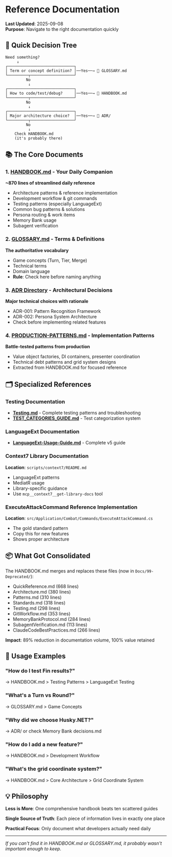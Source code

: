 # Reference Documentation

**Last Updated**: 2025-09-08  
**Purpose**: Navigate to the right documentation quickly

## 🎯 Quick Decision Tree

```
Need something?
     ↓
┌─────────────────────────────┐
│ Term or concept definition? │──Yes──→ 📖 GLOSSARY.md
└─────────┬───────────────────┘
         No
          ↓
┌─────────────────────────────┐
│ How to code/test/debug?     │──Yes──→ 📘 HANDBOOK.md
└─────────┬───────────────────┘
         No
          ↓
┌─────────────────────────────┐
│ Major architecture choice?  │──Yes──→ 📐 ADR/
└─────────┬───────────────────┘
         No
          ↓
    Check HANDBOOK.md
    (it's probably there)
```

## 📚 The Core Documents

### 1. **[HANDBOOK.md](HANDBOOK.md)** - Your Daily Companion
**~870 lines of streamlined daily reference**
- Architecture patterns & reference implementation
- Development workflow & git commands
- Testing patterns (especially LanguageExt)
- Common bug patterns & solutions
- Persona routing & work items
- Memory Bank usage
- Subagent verification

### 2. **[GLOSSARY.md](Glossary.md)** - Terms & Definitions
**The authoritative vocabulary**
- Game concepts (Turn, Tier, Merge)
- Technical terms
- Domain language
- **Rule**: Check here before naming anything

### 3. **[ADR Directory](ADR/)** - Architectural Decisions
**Major technical choices with rationale**
- ADR-001: Pattern Recognition Framework
- ADR-002: Persona System Architecture
- Check before implementing related features

### 4. **[PRODUCTION-PATTERNS.md](PRODUCTION-PATTERNS.md)** - Implementation Patterns
**Battle-tested patterns from production**
- Value object factories, DI containers, presenter coordination
- Technical debt patterns and grid system designs
- Extracted from HANDBOOK.md for focused reference

## 🗂️ Specialized References

### Testing Documentation
- **[Testing.md](Testing.md)** - Complete testing patterns and troubleshooting
- **[TEST_CATEGORIES_GUIDE.md](TEST_CATEGORIES_GUIDE.md)** - Test categorization system

### LanguageExt Documentation
- **[LanguageExt-Usage-Guide.md](LanguageExt-Usage-Guide.md)** - Complete v5 guide

### Context7 Library Documentation
**Location**: `scripts/context7/README.md`
- LanguageExt patterns
- MediatR usage
- Library-specific guidance
- Use `mcp__context7__get-library-docs` tool

### ExecuteAttackCommand Reference Implementation
**Location**: `src/Application/Combat/Commands/ExecuteAttackCommand.cs`
- The gold standard pattern
- Copy this for new features
- Shows proper architecture

## 📦 What Got Consolidated

The HANDBOOK.md merges and replaces these files (now in `Docs/99-Deprecated/`):
- QuickReference.md (668 lines)
- Architecture.md (380 lines)  
- Patterns.md (310 lines)
- Standards.md (318 lines)
- Testing.md (298 lines)
- GitWorkflow.md (353 lines)
- MemoryBankProtocol.md (284 lines)
- SubagentVerification.md (113 lines)
- ClaudeCodeBestPractices.md (266 lines)

**Impact**: 89% reduction in documentation volume, 100% value retained

## 🎯 Usage Examples

### "How do I test Fin<T> results?"
→ HANDBOOK.md > Testing Patterns > LanguageExt Testing

### "What's a Turn vs Round?"
→ GLOSSARY.md > Game Concepts

### "Why did we choose Husky.NET?"
→ ADR/ or check Memory Bank decisions.md

### "How do I add a new feature?"
→ HANDBOOK.md > Development Workflow

### "What's the grid coordinate system?"
→ HANDBOOK.md > Core Architecture > Grid Coordinate System

## 💡 Philosophy

**Less is More**: One comprehensive handbook beats ten scattered guides

**Single Source of Truth**: Each piece of information lives in exactly one place

**Practical Focus**: Only document what developers actually need daily

---

*If you can't find it in HANDBOOK.md or GLOSSARY.md, it probably wasn't important enough to keep.*